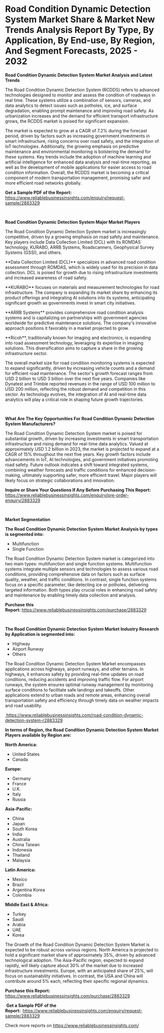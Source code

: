 <p><h1>Road Condition Dynamic Detection System Market Share & Market New Trends Analysis Report By Type, By Application, By End-use, By Region, And Segment Forecasts, 2025 - 2032</h1></p><p><strong>Road Condition Dynamic Detection System Market Analysis and Latest Trends</strong></p>
<p><p>The Road Condition Dynamic Detection System (RCDDS) refers to advanced technologies designed to monitor and assess the condition of roadways in real time. These systems utilize a combination of sensors, cameras, and data analytics to detect issues such as potholes, ice, and surface degradation, enabling prompt maintenance and improving road safety. As urbanization increases and the demand for efficient transport infrastructure grows, the RCDDS market is poised for significant expansion.</p><p>The market is expected to grow at a CAGR of 7.2% during the forecast period, driven by factors such as increasing government investments in smart infrastructure, rising concerns over road safety, and the integration of IoT technologies. Additionally, the growing emphasis on predictive maintenance and environmental monitoring is bolstering the demand for these systems. Key trends include the adoption of machine learning and artificial intelligence for enhanced data analysis and real-time reporting, as well as the development of mobile applications for easier access to road condition information. Overall, the RCDDS market is becoming a critical component of modern transportation management, promising safer and more efficient road networks globally.</p></p>
<p><strong>Get a Sample PDF of the Report:&nbsp;</strong> <a href="https://www.reliablebusinessinsights.com/enquiry/request-sample/2883329?utm_campaign=2811&utm_medium=2&utm_source=Github&utm_content=ia&utm_term=13032025&utm_id=road-condition-dynamic-detection-system">https://www.reliablebusinessinsights.com/enquiry/request-sample/2883329</a></p>
<p>&nbsp;</p>
<p><strong>Road Condition Dynamic Detection System Major Market Players</strong></p>
<p><p>The Road Condition Dynamic Detection System market is increasingly competitive, driven by a growing emphasis on road safety and maintenance. Key players include Data Collection Limited (DCL) with its ROMDAS technology, KURABO, ARRB Systems, Roadscanners, Geophysical Survey Systems (GSSI), and others.</p><p>**Data Collection Limited (DCL)** specializes in advanced road condition assessment through ROMDAS, which is widely used for its precision in data collection. DCL is poised for growth due to rising infrastructure investments and increased awareness of road safety.</p><p>**KURABO** focuses on materials and measurement technologies for road infrastructure. The company is expanding its market share by enhancing its product offerings and integrating AI solutions into its systems, anticipating significant growth as governments invest in smart city initiatives.</p><p>**ARRB Systems** provides comprehensive road condition analysis systems and is capitalizing on partnerships with government agencies worldwide for predictive maintenance solutions. The company's innovative approach positions it favorably in a market projected to grow.</p><p>**Ricoh**, traditionally known for imaging and electronics, is expanding into road assessment technology, leveraging its expertise in imaging solutions. This diversification aims to capture a share in the growing infrastructure sector.</p><p>The overall market size for road condition monitoring systems is expected to expand significantly, driven by increasing vehicle counts and a demand for efficient road maintenance. The sector's growth forecast ranges from USD 2 billion to USD 3 billion over the next five years. Companies like Dynatest and Trimble reported revenues in the range of USD 100 million to USD 200 million, reflecting the robust demand and competition in this sector. As technology evolves, the integration of AI and real-time data analytics will play a critical role in shaping future growth trajectories.</p></p>
<p>&nbsp;</p>
<p><strong>What Are The Key Opportunities For Road Condition Dynamic Detection System Manufacturers?</strong></p>
<p><p>The Road Condition Dynamic Detection System market is poised for substantial growth, driven by increasing investments in smart transportation infrastructure and rising demand for real-time data analytics. Valued at approximately USD 1.2 billion in 2023, the market is projected to expand at a CAGR of 15% throughout the next five years. Key growth factors include advancements in IoT, AI technologies, and government initiatives promoting road safety. Future outlook indicates a shift toward integrated systems, combining weather forecasts and traffic conditions for enhanced decision-making, ultimately supporting safer, more efficient travel. Major players will likely focus on strategic collaborations and innovation.</p></p>
<p><strong>Inquire or Share Your Questions If Any Before Purchasing This Report:</strong> <a href="https://www.reliablebusinessinsights.com/enquiry/pre-order-enquiry/2883329?utm_campaign=2811&utm_medium=2&utm_source=Github&utm_content=ia&utm_term=13032025&utm_id=road-condition-dynamic-detection-system">https://www.reliablebusinessinsights.com/enquiry/pre-order-enquiry/2883329</a></p>
<p>&nbsp;</p>
<p><strong>Market Segmentation</strong></p>
<p><strong>The Road Condition Dynamic Detection System Market Analysis by types is segmented into:</strong></p>
<p><ul><li>Multifunction</li><li>Single Function</li></ul></p>
<p><p>The Road Condition Dynamic Detection System market is categorized into two main types: multifunction and single function systems. Multifunction systems integrate multiple sensors and technologies to assess various road conditions, providing comprehensive data on factors such as surface quality, weather, and traffic conditions. In contrast, single function systems focus on a specific parameter, like detecting ice or potholes, delivering targeted information. Both types play crucial roles in enhancing road safety and maintenance by enabling timely data collection and analysis.</p></p>
<p><strong>Purchase this Report:&nbsp;</strong><a href="https://www.reliablebusinessinsights.com/purchase/2883329?utm_campaign=2811&utm_medium=2&utm_source=Github&utm_content=ia&utm_term=13032025&utm_id=road-condition-dynamic-detection-system">https://www.reliablebusinessinsights.com/purchase/2883329</a></p>
<p>&nbsp;</p>
<p><strong>The Road Condition Dynamic Detection System Market Industry Research by Application is segmented into:</strong></p>
<p><ul><li>Highway</li><li>Airport Runway</li><li>Others</li></ul></p>
<p><p>The Road Condition Dynamic Detection System Market encompasses applications across highways, airport runways, and other terrains. In highways, it enhances safety by providing real-time updates on road conditions, reducing accidents and improving traffic flow. For airport runways, the system ensures optimal runway management by monitoring surface conditions to facilitate safe landings and takeoffs. Other applications extend to urban roads and remote areas, enhancing overall transportation safety and efficiency through timely data on weather impacts and road usability.</p></p>
<p><a href="https://www.reliablebusinessinsights.com/road-condition-dynamic-detection-system-r2883329?utm_campaign=2811&utm_medium=2&utm_source=Github&utm_content=ia&utm_term=13032025&utm_id=road-condition-dynamic-detection-system">&nbsp;https://www.reliablebusinessinsights.com/road-condition-dynamic-detection-system-r2883329</a></p>
<p><strong>In terms of Region, the Road Condition Dynamic Detection System Market Players available by Region are:</strong></p>
<p>
    <p> <strong> North America: </strong>
        <ul>
            <li>United States</li>
            <li>Canada</li>
        </ul>
        </p> 
    <p> <strong> Europe: </strong>
        <ul>
            <li>Germany</li>
            <li>France</li>
            <li>U.K.</li>
            <li>Italy</li>
            <li>Russia</li>
        </ul>
        </p> 
    <p> <strong> Asia-Pacific: </strong>
        <ul>
            <li>China</li>
            <li>Japan</li>
            <li>South Korea</li>
            <li>India</li>
            <li>Australia</li>
            <li>China Taiwan</li>
            <li>Indonesia</li>
            <li>Thailand</li>
            <li>Malaysia</li>
        </ul>
        </p> 
    <p> <strong> Latin America: </strong>
        <ul>
            <li>Mexico</li>
            <li>Brazil</li>
            <li>Argentina Korea</li>
            <li>Colombia</li>
        </ul>
        </p> 
    <p> <strong> Middle East & Africa: </strong>
        <ul>
            <li>Turkey</li>
            <li>Saudi</li>
            <li>Arabia</li>
            <li>UAE</li>
            <li>Korea</li>
        </ul>
    </p>
    </p>
<p><p>The Growth of the Road Condition Dynamic Detection System Market is expected to be robust across various regions. North America is projected to hold a significant market share of approximately 35%, driven by advanced technological adoption. The Asia-Pacific region, expected to expand rapidly, will likely capture about 30% of the market due to increased infrastructure investments. Europe, with an anticipated share of 25%, will focus on sustainability initiatives. In contrast, the USA and China will contribute around 5% each, reflecting their specific regional dynamics.</p></p>
<p><strong>Purchase this Report: </strong><a href="https://www.reliablebusinessinsights.com/purchase/2883329?utm_campaign=2811&utm_medium=2&utm_source=Github&utm_content=ia&utm_term=13032025&utm_id=road-condition-dynamic-detection-system">https://www.reliablebusinessinsights.com/purchase/2883329</a></p>
<p>&nbsp;<strong>Get a Sample PDF of the Report:&nbsp;&nbsp;</strong><a href="https://www.reliablebusinessinsights.com/enquiry/request-sample/2883329?utm_campaign=2811&utm_medium=2&utm_source=Github&utm_content=ia&utm_term=13032025&utm_id=road-condition-dynamic-detection-system">https://www.reliablebusinessinsights.com/enquiry/request-sample/2883329</a></p>
<p><strong></strong></p>
<p>Check more reports on <a href="https://www.reliablebusinessinsights.com/?utm_campaign=2811&utm_medium=2&utm_source=Github&utm_content=ia&utm_term=13032025&utm_id=road-condition-dynamic-detection-system">https://www.reliablebusinessinsights.com/</a></p>